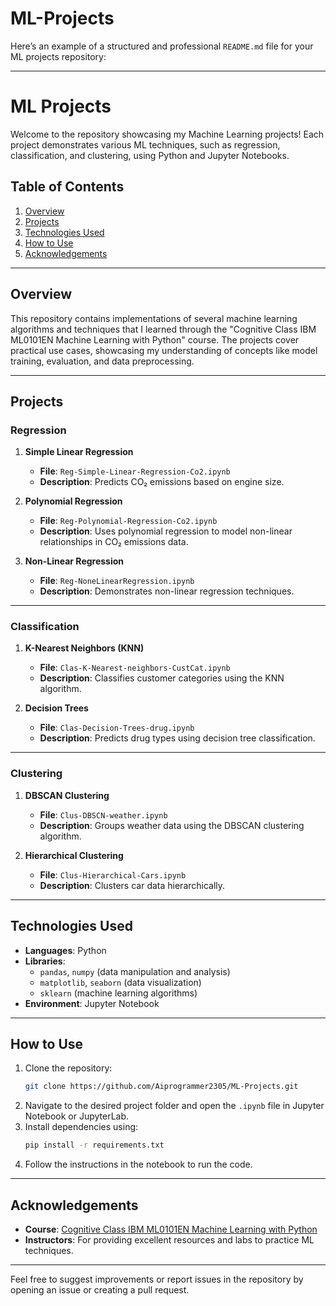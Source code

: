 # ML-Projects
Here’s an example of a structured and professional `README.md` file for your ML projects repository:

---

# **ML Projects**

Welcome to the repository showcasing my Machine Learning projects! Each project demonstrates various ML techniques, such as regression, classification, and clustering, using Python and Jupyter Notebooks.

## **Table of Contents**
1. [Overview](#overview)
2. [Projects](#projects)
3. [Technologies Used](#technologies-used)
4. [How to Use](#how-to-use)
5. [Acknowledgements](#acknowledgements)

---

## **Overview**
This repository contains implementations of several machine learning algorithms and techniques that I learned through the "Cognitive Class IBM ML0101EN Machine Learning with Python" course. The projects cover practical use cases, showcasing my understanding of concepts like model training, evaluation, and data preprocessing.

---

## **Projects**
### **Regression**
1. **Simple Linear Regression**  
   - **File**: `Reg-Simple-Linear-Regression-Co2.ipynb`  
   - **Description**: Predicts CO₂ emissions based on engine size.

2. **Polynomial Regression**  
   - **File**: `Reg-Polynomial-Regression-Co2.ipynb`  
   - **Description**: Uses polynomial regression to model non-linear relationships in CO₂ emissions data.

3. **Non-Linear Regression**  
   - **File**: `Reg-NoneLinearRegression.ipynb`  
   - **Description**: Demonstrates non-linear regression techniques.

---

### **Classification**
1. **K-Nearest Neighbors (KNN)**  
   - **File**: `Clas-K-Nearest-neighbors-CustCat.ipynb`  
   - **Description**: Classifies customer categories using the KNN algorithm.

2. **Decision Trees**  
   - **File**: `Clas-Decision-Trees-drug.ipynb`  
   - **Description**: Predicts drug types using decision tree classification.

---

### **Clustering**
1. **DBSCAN Clustering**  
   - **File**: `Clus-DBSCN-weather.ipynb`  
   - **Description**: Groups weather data using the DBSCAN clustering algorithm.

2. **Hierarchical Clustering**  
   - **File**: `Clus-Hierarchical-Cars.ipynb`  
   - **Description**: Clusters car data hierarchically.

---

## **Technologies Used**
- **Languages**: Python
- **Libraries**: 
  - `pandas`, `numpy` (data manipulation and analysis)
  - `matplotlib`, `seaborn` (data visualization)
  - `sklearn` (machine learning algorithms)
- **Environment**: Jupyter Notebook

---

## **How to Use**
1. Clone the repository:
   ```bash
   git clone https://github.com/Aiprogrammer2305/ML-Projects.git
   ```
2. Navigate to the desired project folder and open the `.ipynb` file in Jupyter Notebook or JupyterLab.
3. Install dependencies using:
   ```bash
   pip install -r requirements.txt
   ```
4. Follow the instructions in the notebook to run the code.

---

## **Acknowledgements**
- **Course**: [Cognitive Class IBM ML0101EN Machine Learning with Python](https://cognitiveclass.ai/)
- **Instructors**: For providing excellent resources and labs to practice ML techniques.

---

Feel free to suggest improvements or report issues in the repository by opening an issue or creating a pull request.
